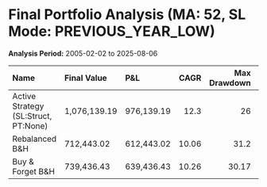 # Final Portfolio Analysis (MA: 52, SL Mode: PREVIOUS_YEAR_LOW)

**Analysis Period:** 2005-02-02 to 2025-08-06

| Name                                 | Final Value   | P&L        |   CAGR |   Max Drawdown |   Calmar |   Total Trades |
|:-------------------------------------|:--------------|:-----------|-------:|---------------:|---------:|---------------:|
| Active Strategy (SL:Struct, PT:None) | 1,076,139.19  | 976,139.19 |  12.3  |          26    |     0.47 |             23 |
| Rebalanced B&H                       | 712,443.02    | 612,443.02 |  10.06 |          31.2  |     0.32 |              0 |
| Buy & Forget B&H                     | 739,436.43    | 639,436.43 |  10.26 |          30.17 |     0.34 |              0 |